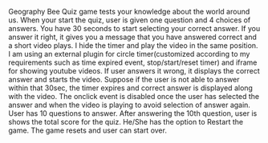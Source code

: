 Geography Bee Quiz game tests your knowledge about the world around us. When your start the quiz, user is given one question and 4 choices of answers. You have 30 seconds to start selecting your correct answer. If you answer it right, it gives you a message that you have answered correct and a short video plays. I hide the timer and play the video in the same position. I am using an external plugin for circle timer(customized according to my requirements such as time expired event, stop/start/reset timer) and iframe for showing youtube videos. If user answers it wrong, it displays the correct answer and starts the video. Suppose if the user is not able to answer within that 30sec, the timer expires and correct answer is displayed along with the video. The onclick event is disabled once the user has selected the answer and when the video is playing to avoid selection of answer again. User has 10 questions to answer. After answering the 10th question, user is shows the total score for the quiz. He/She has the option to Restart the game. The game resets and user can start over.